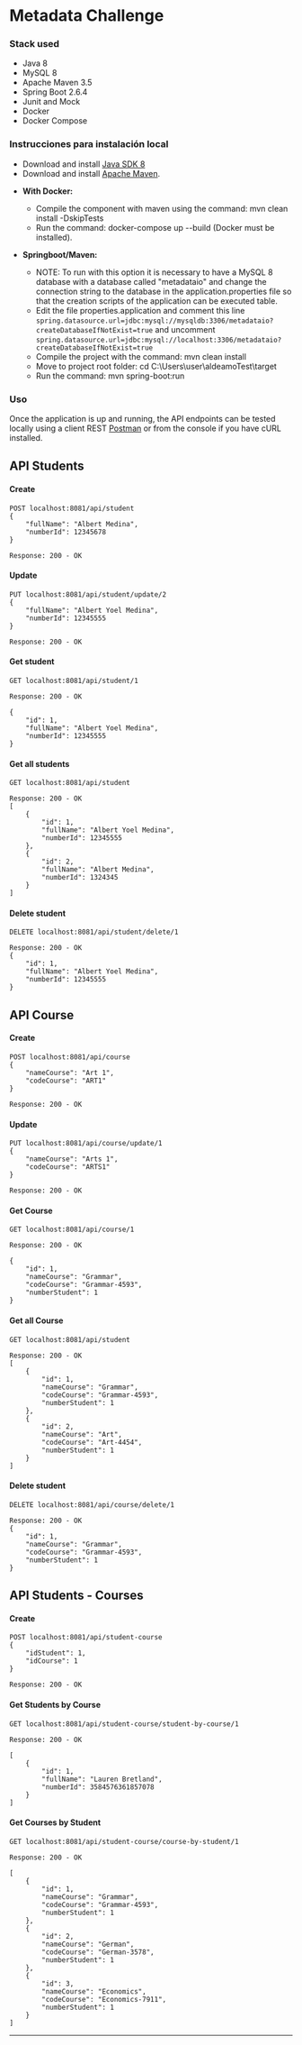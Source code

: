 # Metadata Challenge


### Stack used
- Java 8
- MySQL 8
- Apache Maven 3.5
- Spring Boot 2.6.4
- Junit and Mock
- Docker
- Docker Compose

### Instrucciones para instalación local
- Download and install [Java SDK 8](http://www.oracle.com/technetwork/java/javase/downloads/jdk8-downloads-2133151.html?ssSourceSiteId=otnes)
- Download and install [Apache Maven](https://maven.apache.org/download.cgi). 

+ **With Docker:**
    + Compile the component with maven using the command: mvn clean install -DskipTests
    + Run the command: docker-compose up --build (Docker must be installed).

+ **Springboot/Maven:**
    + NOTE: To run with this option it is necessary to have a MySQL 8 database with a database called "metadataio" and change the connection string to the database in the application.properties file so that the creation scripts of the application can be executed table.
    + Edit the file properties.application and comment this line ```spring.datasource.url=jdbc:mysql://mysqldb:3306/metadataio?createDatabaseIfNotExist=true``` and uncomment ```spring.datasource.url=jdbc:mysql://localhost:3306/metadataio?createDatabaseIfNotExist=true```
    + Compile the project with the command: mvn clean install
    + Move to project root folder: cd C:\Users\user\aldeamoTest\target
    + Run the command: mvn spring-boot:run


### Uso
Once the application is up and running, the API endpoints can be tested locally using a client
REST [Postman](https://www.getpostman.com/) or from the console if you have cURL installed.

API Students
-----
#### Create
```
POST localhost:8081/api/student
{
    "fullName": "Albert Medina",
    "numberId": 12345678
}
```
```
Response: 200 - OK
```
#### Update
```
PUT localhost:8081/api/student/update/2
{
    "fullName": "Albert Yoel Medina",
    "numberId": 12345555
}
```
```
Response: 200 - OK
```
#### Get student
```
GET localhost:8081/api/student/1
```
```
Response: 200 - OK

{
    "id": 1,
    "fullName": "Albert Yoel Medina",
    "numberId": 12345555
}
```
#### Get all students
```
GET localhost:8081/api/student
```
```
Response: 200 - OK
[
    {
        "id": 1,
        "fullName": "Albert Yoel Medina",
        "numberId": 12345555
    },
    {
        "id": 2,
        "fullName": "Albert Medina",
        "numberId": 1324345
    }
]
```
#### Delete student
```
DELETE localhost:8081/api/student/delete/1
```
```
Response: 200 - OK
{
    "id": 1,
    "fullName": "Albert Yoel Medina",
    "numberId": 12345555
}
```

API Course
-----
#### Create
```
POST localhost:8081/api/course
{
    "nameCourse": "Art 1",
    "codeCourse": "ART1"
}
```
```
Response: 200 - OK
```
#### Update
```
PUT localhost:8081/api/course/update/1
{
    "nameCourse": "Arts 1",
    "codeCourse": "ARTS1"
}
```
```
Response: 200 - OK
```
#### Get Course
```
GET localhost:8081/api/course/1
```
```
Response: 200 - OK

{
    "id": 1,
    "nameCourse": "Grammar",
    "codeCourse": "Grammar-4593",
    "numberStudent": 1
}
```
#### Get all Course
```
GET localhost:8081/api/student
```
```
Response: 200 - OK
[
    {
        "id": 1,
        "nameCourse": "Grammar",
        "codeCourse": "Grammar-4593",
        "numberStudent": 1
    },
    {
        "id": 2,
        "nameCourse": "Art",
        "codeCourse": "Art-4454",
        "numberStudent": 1
    }
]
```
#### Delete student
```
DELETE localhost:8081/api/course/delete/1
```
```
Response: 200 - OK
{
    "id": 1,
    "nameCourse": "Grammar",
    "codeCourse": "Grammar-4593",
    "numberStudent": 1
}
```
API Students - Courses
-----
#### Create
```
POST localhost:8081/api/student-course
{
    "idStudent": 1,
    "idCourse": 1
}
```
```
Response: 200 - OK
```
#### Get Students by Course
```
GET localhost:8081/api/student-course/student-by-course/1
```
```
Response: 200 - OK

[
    {
        "id": 1,
        "fullName": "Lauren Bretland",
        "numberId": 3584576361857078
    }
]
```
#### Get Courses by Student
```
GET localhost:8081/api/student-course/course-by-student/1
```
```
Response: 200 - OK

[
    {
        "id": 1,
        "nameCourse": "Grammar",
        "codeCourse": "Grammar-4593",
        "numberStudent": 1
    },
    {
        "id": 2,
        "nameCourse": "German",
        "codeCourse": "German-3578",
        "numberStudent": 1
    },
    {
        "id": 3,
        "nameCourse": "Economics",
        "codeCourse": "Economics-7911",
        "numberStudent": 1
    }
]
```
----




